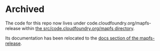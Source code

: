 # Archived

The code for this repo now lives under code.cloudfoundry.org/mapfs-release within [the src/code.cloudfoundry.org/mapfs directory](https://github.com/cloudfoundry/mapfs-release/tree/develop/src/code.cloudfoundry.org/mapfs).

Its documentation has been relocated to the [docs section of the mapfs-release](https://github.com/cloudfoundry/mapfs-release/blob/develop/docs/01-overview.md).
